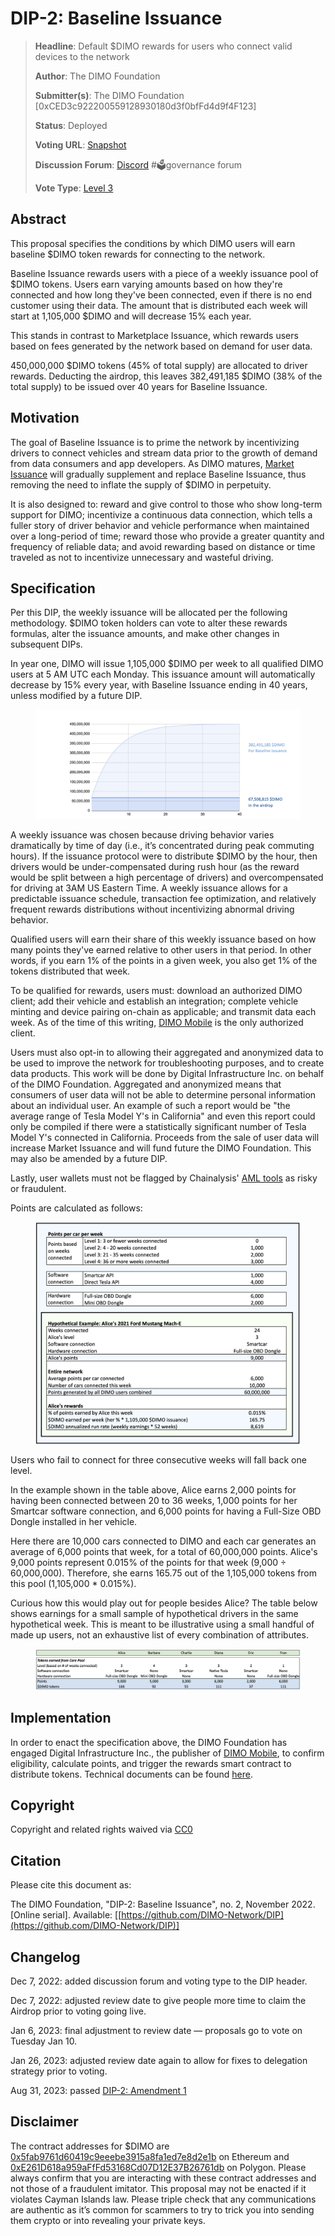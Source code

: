 # DIP-2: Baseline Issuance

> **Headline**: Default $DIMO rewards for users who connect valid devices to the network
>
> **Author**: The DIMO Foundation
>
> **Submitter(s)**: The DIMO Foundation \[0xCED3c922200559128930180d3f0bfFd4d9f4F123]
>
> **Status**: Deployed
>
> **Voting URL**: [Snapshot](https://snapshot.org/#/dimo.eth/proposal/0x74f67d2da46e74e190063932f7b6a27fdafc7fa368ee5a275335db3a9e666499)
>
> **Discussion Forum**: [Discord](https://chat.dimo.zone) #🗳️governance forum
>
> **Vote Type**: [Level 3](dip1.md#voting-protocol)

## Abstract

This proposal specifies the conditions by which DIMO users will earn baseline $DIMO token rewards for connecting to the network.

Baseline Issuance rewards users with a piece of a weekly issuance pool of $DIMO tokens. Users earn varying amounts based on how they're connected and how long they've been connected, even if there is no end customer using their data. The amount that is distributed each week will start at 1,105,000 $DIMO and will decrease 15% each year.

This stands in contrast to Marketplace Issuance, which rewards users based on fees generated by the network based on demand for user data.

450,000,000 $DIMO tokens (45% of total supply) are allocated to driver rewards. Deducting the airdrop, this leaves 382,491,185 $DIMO (38% of the total supply) to be issued over 40 years for Baseline Issuance.

## Motivation

The goal of Baseline Issuance is to prime the network by incentivizing drivers to connect vehicles and stream data prior to the growth of demand from data consumers and app developers. As DIMO matures, [Market Issuance](../dip-3-marketplace-issuance.md) will gradually supplement and replace Baseline Issuance, thus removing the need to inflate the supply of $DIMO in perpetuity.

It is also designed to: reward and give control to those who show long-term support for DIMO; incentivize a continuous data connection, which tells a fuller story of driver behavior and vehicle performance when maintained over a long-period of time; reward those who provide a greater quantity and frequency of reliable data; and avoid rewarding based on distance or time traveled as not to incentivize unnecessary and wasteful driving.

## Specification

Per this DIP, the weekly issuance will be allocated per the following methodology. $DIMO token holders can vote to alter these rewards formulas, alter the issuance amounts, and make other changes in subsequent DIPs.

In year one, DIMO will issue 1,105,000 $DIMO per week to all qualified DIMO users at 5 AM UTC each Monday. This issuance amount will automatically decrease by 15% every year, with Baseline Issuance ending in 40 years, unless modified by a future DIP.

<figure><img src="../.gitbook/assets/Issuance Schedule.png" alt=""><figcaption></figcaption></figure>

A weekly issuance was chosen because driving behavior varies dramatically by time of day (i.e., it’s concentrated during peak commuting hours). If the issuance protocol were to distribute $DIMO by the hour, then drivers would be under-compensated during rush hour (as the reward would be split between a high percentage of drivers) and overcompensated for driving at 3AM US Eastern Time. A weekly issuance allows for a predictable issuance schedule, transaction fee optimization, and relatively frequent rewards distributions without incentivizing abnormal driving behavior.

Qualified users will earn their share of this weekly issuance based on how many points they've earned relative to other users in that period. In other words, if you earn 1% of the points in a given week, you also get 1% of the tokens distributed that week.

To be qualified for rewards, users must: download an authorized DIMO client; add their vehicle and establish an integration; complete vehicle minting and device pairing on-chain as applicable; and transmit data each week. As of the time of this writing, [DIMO Mobile](http://onelink.to/dimo) is the only authorized client.

Users must also opt-in to allowing their aggregated and anonymized data to be used to improve the network for troubleshooting purposes, and to create data products. This work will be done by Digital Infrastructure Inc. on behalf of the DIMO Foundation. Aggregated and anonymized means that consumers of user data will not be able to determine personal information about an individual user. An example of such a report would be "the average range of Tesla Model Y's in California" and even this report could only be compiled if there were a statistically significant number of Tesla Model Y's connected in California. Proceeds from the sale of user data will increase Market Issuance and will fund future the DIMO Foundation. This may also be amended by a future DIP.

Lastly, user wallets must not be flagged by Chainalysis' [AML tools](https://www.chainalysis.com/free-cryptocurrency-sanctions-screening-tools/) as risky or fraudulent.

Points are calculated as follows:

<figure><img src="../.gitbook/assets/Screenshot 2023-09-05 at 1.31.22 PM.png" alt="" width="563"><figcaption></figcaption></figure>

Users who fail to connect for three consecutive weeks will fall back one level.

In the example shown in the table above, Alice earns 2,000 points for having been connected between 20 to 36 weeks, 1,000 points for her Smartcar software connection, and 6,000 points for having a Full-Size OBD Dongle installed in her vehicle.

Here there are 10,000 cars connected to DIMO and each car generates an average of 6,000 points that week, for a total of 60,000,000 points. Alice's 9,000 points represent 0.015% of the points for that week (9,000 ÷ 60,000,000). Therefore, she earns 165.75 out of the 1,105,000 tokens from this pool (1,105,000 \* 0.015%).

Curious how this would play out for people besides Alice? The table below shows earnings for a small sample of hypothetical drivers in the same hypothetical week. This is meant to be illustrative using a small handful of made up users, not an exhaustive list of every combination of attributes.

<figure><img src="../.gitbook/assets/Screenshot 2023-09-05 at 1.31.53 PM.png" alt=""><figcaption></figcaption></figure>

## Implementation

In order to enact the specification above, the DIMO Foundation has engaged Digital Infrastructure Inc., the publisher of [DIMO Mobile](https://onelink.to/dimo), to confirm eligibility, calculate points, and trigger the rewards smart contract to distribute tokens. Technical documents can be found [here](https://docs.dimo.zone/docs/protocol/rewards-contract).

## Copyright

Copyright and related rights waived via [CC0](https://creativecommons.org/publicdomain/zero/1.0)

## Citation

Please cite this document as:

The DIMO Foundation, "DIP-2: Baseline Issuance", no. 2, November 2022. \[Online serial]. Available: \[[https://github.com/DIMO-Network/DIP](https://github.com/DIMO-Network/DIP)]

## Changelog

Dec 7, 2022: added discussion forum and voting type to the DIP header.

Dec 7, 2022: adjusted review date to give people more time to claim the Airdrop prior to voting going live.

Jan 6, 2023: final adjustment to review date — proposals go to vote on Tuesday Jan 10.

Jan 26, 2023: adjusted review date again to allow for fixes to delegation strategy prior to voting.

Aug 31, 2023: passed [DIP-2: Amendment 1](../amendments/dip2a1.md)

## Disclaimer

The contract addresses for $DIMO are [0x5fab9761d60419c9eeebe3915a8fa1ed7e8d2e1b](https://etherscan.io/token/0x5fab9761d60419c9eeebe3915a8fa1ed7e8d2e1b) on Ethereum and [0xE261D618a959aFfFd53168Cd07D12E37B26761db](https://polygonscan.com/token/0xE261D618a959aFfFd53168Cd07D12E37B26761db) on Polygon. Please always confirm that you are interacting with these contract addresses and not those of a fraudulent imitator. This proposal may not be enacted if it violates Cayman Islands law. Please triple check that any communications are authentic as it’s common for scammers to try to trick you into sending them crypto or into revealing your private keys.
